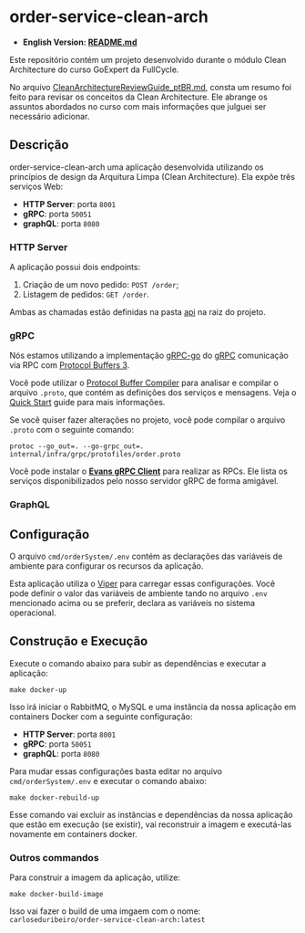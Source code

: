 # order-service-clean-arch

- **English Version: [README.md](README_enUS)**

Este repositório contém um projeto desenvolvido durante o módulo Clean Architecture do curso GoExpert da FullCycle.

No arquivo [CleanArchitectureReviewGuide_ptBR.md](./assets/CleanArchitectureReviewGuide_ptBR), consta um resumo foi
feito para revisar os conceitos da Clean Architecture. Ele abrange os assuntos abordados no curso com mais informações
que julguei ser necessário adicionar.

## Descrição

order-service-clean-arch uma aplicação desenvolvida utilizando os princípios de design da Arquitura Limpa (Clean
Architecture). Ela expõe três serviços Web:

* **HTTP Server**: porta ```8001```
* **gRPC**: porta ```50051```
* **graphQL**: porta ```8080```

### HTTP Server

A aplicação possui dois endpoints:

1. Criação de um novo pedido: ```POST /order```;
2. Listagem de pedidos: ```GET /order```.

Ambas as chamadas estão definidas na pasta [api](./api) na raiz do projeto.

### gRPC

Nós estamos utilizando a implementação [gRPC-go](https://pkg.go.dev/google.golang.org/grpc) do [gRPC](https://grpc.io/)
comunicação via RPC com [Protocol Buffers 3](https://protobuf.dev/programming-guides/proto3/).

Você pode utilizar o [Protocol Buffer Compiler](https://grpc.io/docs/protoc-installation/) para analisar e compilar o
arquivo ```.proto```, que contém as definições dos serviços e mensagens. Veja
o [Quick Start](https://grpc.io/docs/languages/go/quickstart/#prerequisites) guide para mais informações.

Se você quiser fazer alterações no projeto, você pode compilar o arquivo ```.proto``` com o seguinte comando:

```shell
protoc --go_out=. --go-grpc_out=. internal/infra/grpc/protofiles/order.proto
```

Você pode instalar o **[Evans gRPC Client](https://github.com/ktr0731/evans)** para realizar as RPCs. Ele lista os
serviços disponibilizados pelo nosso servidor gRPC de forma amigável.

### GraphQL

## Configuração

O arquivo ```cmd/orderSystem/.env``` contém as declarações das variáveis de ambiente para configurar os recursos da
aplicação.

Esta aplicação utiliza o [Viper](https://github.com/spf13/viper) para carregar essas configurações. Você pode definir o
valor das variáveis de ambiente tando no arquivo ```.env``` mencionado acima ou se preferir, declara as variáveis no
sistema operacional.

## Construção e Execução

Execute o comando abaixo para subir as dependências e executar a aplicação:

```shell
make docker-up
```

Isso irá iniciar o RabbitMQ, o MySQL e uma instância da nossa aplicação em containers Docker com a seguinte
configuração:

* **HTTP Server**: porta ```8001```
* **gRPC**: porta ```50051```
* **graphQL**: porta ```8080```

Para mudar essas configurações basta editar no arquivo ```cmd/orderSystem/.env``` e executar o comando abaixo:

```shell
make docker-rebuild-up
```

Esse comando vai excluir as instâncias e dependências da nossa aplicação que estão em execução (se existir), vai
reconstruir a imagem e executá-las novamente em containers docker.

### Outros commandos

Para construir a imagem da aplicação, utilize:

```shell
make docker-build-image
```

Isso vai fazer o build de uma imgaem com o nome: ```carloseduribeiro/order-service-clean-arch:latest```

